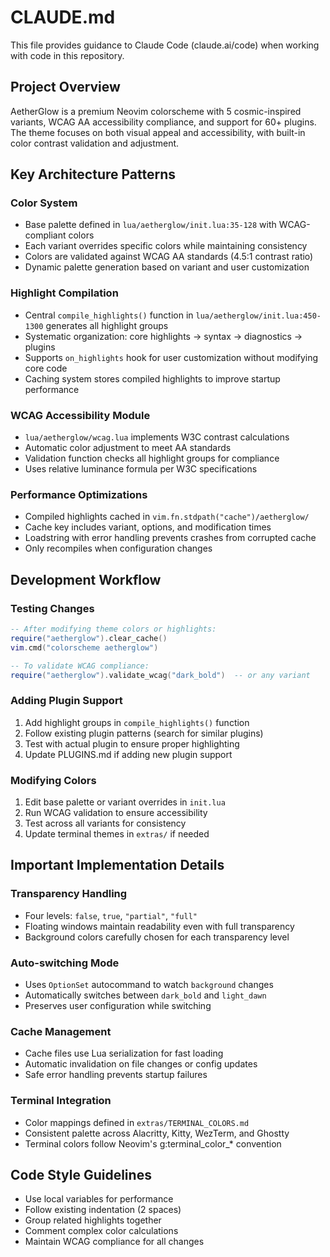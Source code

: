 # CLAUDE.md

This file provides guidance to Claude Code (claude.ai/code) when working with code in this repository.

## Project Overview

AetherGlow is a premium Neovim colorscheme with 5 cosmic-inspired variants, WCAG AA accessibility compliance, and support for 60+ plugins. The theme focuses on both visual appeal and accessibility, with built-in color contrast validation and adjustment.

## Key Architecture Patterns

### Color System
- Base palette defined in `lua/aetherglow/init.lua:35-128` with WCAG-compliant colors
- Each variant overrides specific colors while maintaining consistency
- Colors are validated against WCAG AA standards (4.5:1 contrast ratio)
- Dynamic palette generation based on variant and user customization

### Highlight Compilation
- Central `compile_highlights()` function in `lua/aetherglow/init.lua:450-1300` generates all highlight groups
- Systematic organization: core highlights → syntax → diagnostics → plugins
- Supports `on_highlights` hook for user customization without modifying core code
- Caching system stores compiled highlights to improve startup performance

### WCAG Accessibility Module
- `lua/aetherglow/wcag.lua` implements W3C contrast calculations
- Automatic color adjustment to meet AA standards
- Validation function checks all highlight groups for compliance
- Uses relative luminance formula per W3C specifications

### Performance Optimizations
- Compiled highlights cached in `vim.fn.stdpath("cache")/aetherglow/`
- Cache key includes variant, options, and modification times
- Loadstring with error handling prevents crashes from corrupted cache
- Only recompiles when configuration changes

## Development Workflow

### Testing Changes
```lua
-- After modifying theme colors or highlights:
require("aetherglow").clear_cache()
vim.cmd("colorscheme aetherglow")

-- To validate WCAG compliance:
require("aetherglow").validate_wcag("dark_bold")  -- or any variant
```

### Adding Plugin Support
1. Add highlight groups in `compile_highlights()` function
2. Follow existing plugin patterns (search for similar plugins)
3. Test with actual plugin to ensure proper highlighting
4. Update PLUGINS.md if adding new plugin support

### Modifying Colors
1. Edit base palette or variant overrides in `init.lua`
2. Run WCAG validation to ensure accessibility
3. Test across all variants for consistency
4. Update terminal themes in `extras/` if needed

## Important Implementation Details

### Transparency Handling
- Four levels: `false`, `true`, `"partial"`, `"full"`
- Floating windows maintain readability even with full transparency
- Background colors carefully chosen for each transparency level

### Auto-switching Mode
- Uses `OptionSet` autocommand to watch `background` changes
- Automatically switches between `dark_bold` and `light_dawn`
- Preserves user configuration while switching

### Cache Management
- Cache files use Lua serialization for fast loading
- Automatic invalidation on file changes or config updates
- Safe error handling prevents startup failures

### Terminal Integration
- Color mappings defined in `extras/TERMINAL_COLORS.md`
- Consistent palette across Alacritty, Kitty, WezTerm, and Ghostty
- Terminal colors follow Neovim's g:terminal_color_* convention

## Code Style Guidelines

- Use local variables for performance
- Follow existing indentation (2 spaces)
- Group related highlights together
- Comment complex color calculations
- Maintain WCAG compliance for all changes
